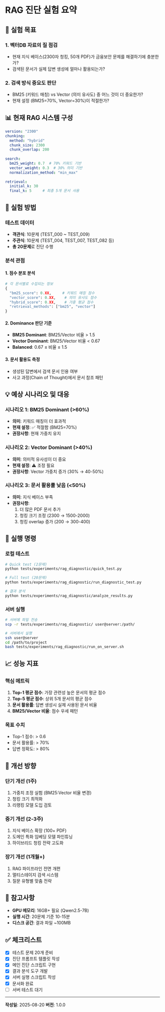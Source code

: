 # RAG 진단 실험 요약

## 🎯 실험 목표

### 1. 벡터DB 자료의 질 점검
- 현재 지식 베이스(2300자 청킹, 50개 PDF)가 금융보안 문제를 해결하기에 충분한가?
- 검색된 문서가 실제 답변 생성에 얼마나 활용되는가?

### 2. 검색 방식 중요도 판단  
- BM25 (키워드 매칭) vs Vector (의미 유사도) 중 어느 것이 더 중요한가?
- 현재 설정 (BM25=70%, Vector=30%)이 적절한가?

## 📊 현재 RAG 시스템 구성

```yaml
version: "2300"
chunking:
  method: "hybrid"
  chunk_size: 2300
  chunk_overlap: 200
  
search:
  bm25_weight: 0.7  # 70% 키워드 기반
  vector_weight: 0.3  # 30% 의미 기반
  normalization_method: "min_max"
  
retrieval:
  initial_k: 30  
  final_k: 5     # 최종 5개 문서 사용
```

## 🔬 실험 방법

### 테스트 데이터
- **객관식**: 10문제 (TEST_000 ~ TEST_009)
- **주관식**: 10문제 (TEST_004, TEST_007, TEST_082 등)
- **총 20문제**로 진단 수행

### 분석 관점

#### 1. 점수 분포 분석
```python
# 각 문서별로 수집되는 정보
{
  "bm25_score": 0.XX,     # 키워드 매칭 점수
  "vector_score": 0.XX,    # 의미 유사도 점수  
  "hybrid_score": 0.XX,    # 가중 평균 점수
  "retrieval_methods": ["bm25", "vector"]
}
```

#### 2. Dominance 판단 기준
- **BM25 Dominant**: BM25/Vector 비율 > 1.5
- **Vector Dominant**: BM25/Vector 비율 < 0.67
- **Balanced**: 0.67 ≤ 비율 ≤ 1.5

#### 3. 문서 활용도 측정
- 생성된 답변에서 검색 문서 인용 여부
- 사고 과정(Chain of Thought)에서 문서 참조 패턴

## 💡 예상 시나리오 및 대응

### 시나리오 1: BM25 Dominant (>60%)
- **의미**: 키워드 매칭이 더 효과적
- **현재 설정**: ✅ 적절함 (BM25=70%)
- **권장사항**: 현재 가중치 유지

### 시나리오 2: Vector Dominant (>40%)
- **의미**: 의미적 유사성이 더 중요
- **현재 설정**: ⚠️ 조정 필요
- **권장사항**: Vector 가중치 증가 (30% → 40-50%)

### 시나리오 3: 문서 활용률 낮음 (<50%)
- **의미**: 지식 베이스 부족
- **권장사항**:
  1. 더 많은 PDF 문서 추가
  2. 청킹 크기 조정 (2300 → 1500-2000)
  3. 청킹 overlap 증가 (200 → 300-400)

## 🚀 실행 명령

### 로컬 테스트
```bash
# Quick test (2문제)
python tests/experiments/rag_diagnostic/quick_test.py

# Full test (20문제)  
python tests/experiments/rag_diagnostic/run_diagnostic_test.py

# 결과 분석
python tests/experiments/rag_diagnostic/analyze_results.py
```

### 서버 실행
```bash
# 서버에 파일 전송
scp -r tests/experiments/rag_diagnostic/ user@server:/path/

# 서버에서 실행
ssh user@server
cd /path/to/project
bash tests/experiments/rag_diagnostic/run_on_server.sh
```

## 📈 성능 지표

### 핵심 메트릭
1. **Top-1 평균 점수**: 가장 관련성 높은 문서의 평균 점수
2. **Top-5 평균 점수**: 상위 5개 문서의 평균 점수
3. **문서 활용률**: 답변 생성시 실제 사용된 문서 비율
4. **BM25/Vector 비율**: 점수 우세 패턴

### 목표 수치
- Top-1 점수: > 0.6
- 문서 활용률: > 70%
- 답변 정확도: > 80%

## 🔄 개선 방향

### 단기 개선 (1주)
1. 가중치 조정 실험 (BM25:Vector 비율 변경)
2. 청킹 크기 최적화
3. 리랭킹 모델 도입 검토

### 중기 개선 (2-3주)
1. 지식 베이스 확장 (100+ PDF)
2. 도메인 특화 임베딩 모델 파인튜닝
3. 하이브리드 청킹 전략 고도화

### 장기 개선 (1개월+)
1. RAG 파이프라인 전면 개편
2. 멀티스테이지 검색 시스템
3. 질문 유형별 맞춤 전략

## 📝 참고사항

- **GPU 메모리**: 16GB+ 필요 (Qwen2.5-7B)
- **실행 시간**: 20문제 기준 10-15분
- **디스크 공간**: 결과 파일 ~100MB

## ✅ 체크리스트

- [x] 테스트 문제 20개 준비
- [x] 진단 프롬프트 템플릿 작성
- [x] 메인 진단 스크립트 구현
- [x] 결과 분석 도구 개발
- [x] 서버 실행 스크립트 작성
- [x] 문서화 완료
- [ ] 서버 테스트 대기

---

**작성일**: 2025-08-20
**버전**: 1.0.0